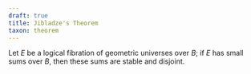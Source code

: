 ```yaml
---
draft: true
title: Jibladze's Theorem
taxon: theorem
---
```


Let $E$ be a logical fibration of geometric universes over $B$; if $E$ has small sums over $B$, then these sums are stable and disjoint.
